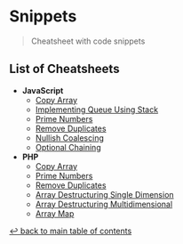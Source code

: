 # Snippets
> Cheatsheet with code snippets

## List of Cheatsheets

* **JavaScript**
    * [Copy Array](js/copy-array.js)
    * [Implementing Queue Using Stack](js/implementing-queue-using-stack.js)
    * [Prime Numbers](js/prime-numbers.js)
    * [Remove Duplicates](js/remove-duplicates.js)
    * [Nullish Coalescing](js/nullish-coalescing.js)
    * [Optional Chaining](js/optional-chaining.js)
* **PHP**
    * [Copy Array](php/copy-array.php)
    * [Prime Numbers](php/prime-numbers.php)
    * [Remove Duplicates](php/remove-duplicates.php)
    * [Array Destructuring Single Dimension](php/array-destructuring-single-dimension.php)
    * [Array Destructuring Multidimensional](php/array-destructuring-multidimensional.php)
    * [Array Map](php/array-map.php)

[↩ back to main table of contents](../README.md#main-table-of-contents)
